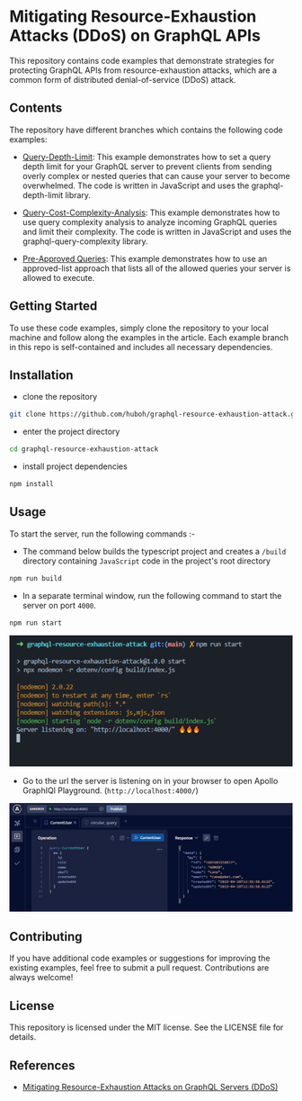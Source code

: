 # Mitigating Resource-Exhaustion Attacks (DDoS) on GraphQL APIs

This repository contains code examples that demonstrate strategies for protecting GraphQL APIs from resource-exhaustion attacks, which are a common form of distributed denial-of-service (DDoS) attack.

## Contents

The repository have different branches which contains the following code examples:

- [Query-Depth-Limit](https://github.com/huboh/graphql-resource-exhaustion-attack/tree/query-depth-limit-example): This example demonstrates how to set a query depth limit for your GraphQL server to prevent clients from sending overly complex or nested queries that can cause your server to become overwhelmed. The code is written in JavaScript and uses the graphql-depth-limit library.

- [Query-Cost-Complexity-Analysis](https://github.com/huboh/graphql-resource-exhaustion-attack/tree/query-cost-complexity-example): This example demonstrates how to use query complexity analysis to analyze incoming GraphQL queries and limit their complexity. The code is written in JavaScript and uses the graphql-query-complexity library.

- [Pre-Approved Queries](https://github.com/huboh/graphql-resource-exhaustion-attack/tree/pre-approved-queries-example): This example demonstrates how to use an approved-list approach that lists all of the allowed queries your server is allowed to execute.

## Getting Started

To use these code examples, simply clone the repository to your local machine and follow along the examples in the article. Each example branch in this repo is self-contained and includes all necessary dependencies.

## Installation

- clone the repository

```bash
git clone https://github.com/huboh/graphql-resource-exhaustion-attack.git
```

- enter the project directory

```bash
cd graphql-resource-exhaustion-attack
```

- install project dependencies

```bash
npm install
```

## Usage

To start the server, run the following commands :-

- The command below builds the typescript project and creates a `/build` directory containing `JavaScript` code in the project's root directory

```bash
npm run build
```

- In a separate terminal window, run the following command to start the server on port `4000`.

```bash
npm run start
```

![start the graphql server](</assets/images/Screenshot%20(145).png>)

- Go to the url the server is listening on in your browser to open Apollo GraphIQl Playground. (`http://localhost:4000/`)

![Apollo GraphIQL Playground](</assets/images/Screenshot%20(147).png>)

## Contributing

If you have additional code examples or suggestions for improving the existing examples, feel free to submit a pull request. Contributions are always welcome!

## License

This repository is licensed under the MIT license. See the LICENSE file for details.

## References

- [Mitigating Resource-Exhaustion Attacks on GraphQL Servers (DDoS)](<http://localhost:3000/articles/Mitigating-Resource-Exhaustion-Attacks-(DDoS)-on-GraphQL-APIs-Best-Practices-and-Strategies>)
